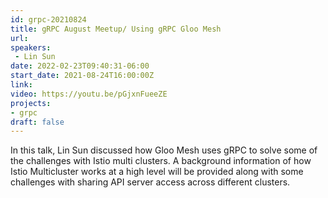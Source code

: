 ```yaml
---
id: grpc-20210824
title: gRPC August Meetup/ Using gRPC Gloo Mesh
url: 
speakers:
 - Lin Sun
date: 2022-02-23T09:40:31-06:00
start_date: 2021-08-24T16:00:00Z
link:  
video: https://youtu.be/pGjxnFueeZE
projects: 
- grpc
draft: false
---
```


In this talk, Lin Sun discussed how Gloo Mesh uses gRPC to solve some of the challenges with Istio multi clusters. A background information of how Istio Multicluster works at a high level will be provided along with some challenges with sharing API server access across different clusters. 

